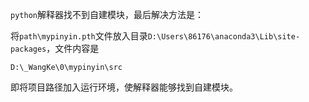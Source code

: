 <!--
 * @Author: scikkk 203536673@qq.com
 * @Date: 2022-07-08 16:13:14
 * @LastEditors: scikkk
 * @LastEditTime: 2022-07-21 11:44:50
 * @Description: path config
-->
`python`解释器找不到自建模块，最后解决方法是：

将`path\mypinyin.pth`文件放入目录`D:\Users\86176\anaconda3\Lib\site-packages`，文件内容是

```
D:\_WangKe\0\mypinyin\src
```

即将项目路径加入运行环境，使解释器能够找到自建模块。